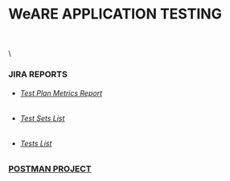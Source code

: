 #     WeARE APPLICATION TESTING


\
\
\
      

### JIRA REPORTS
* ###### [Test Plan Metrics Report](https://team7a50.atlassian.net/plugins/servlet/ac/com.xpandit.plugins.xray/testplans-metrics-report-page?project.key=FP&project.id=10002&ac.reportId=6532357b70b9f096d048215e)

* ###### [Test Sets List](https://team7a50.atlassian.net/plugins/servlet/ac/com.xpandit.plugins.xray/testsets-report-page?project.key=FP&project.id=10002&ac.reportId=653245e234ab45d35ec8f27b)

* ###### [Tests List](https://team7a50.atlassian.net/plugins/servlet/ac/com.xpandit.plugins.xray/tests-report-page?project.key=FP&project.id=10002&ac.reportId=653248045463e962b3be3669)

  

### [POSTMAN PROJECT](https://martian-flare-701498.postman.co/workspace/WEare~000249d9-0ea2-4fba-9706-fa46ce66af1f/overview)

